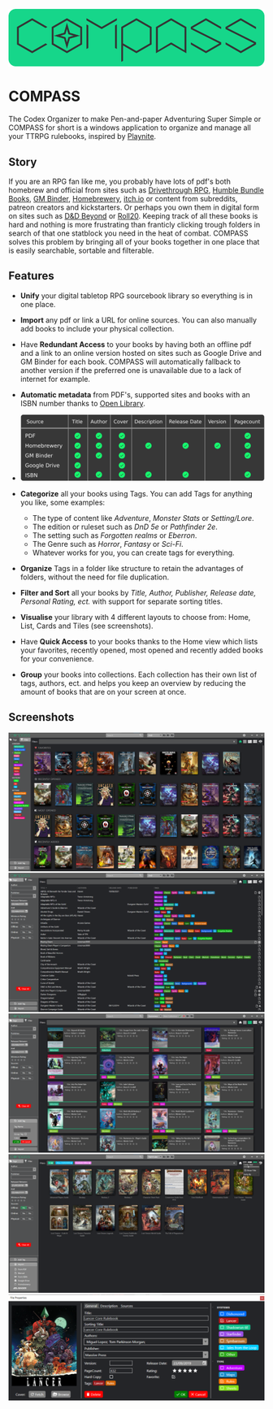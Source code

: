 ![COMPASS Banner](Docs/CompassWideLogo.png)

# COMPASS
The Codex Organizer to make Pen-and-paper Adventuring Super Simple or COMPASS for short is a windows application to organize and manage all your TTRPG rulebooks, inspired by [Playnite](https://github.com/JosefNemec/Playnite). 

## Story
If you are an RPG fan like me, you probably have lots of pdf's both homebrew and official from sites such as [Drivethrough RPG](https://www.drivethrurpg.com/), [Humble Bundle Books](https://www.humblebundle.com/books),  [GM Binder](https://www.gmbinder.com/), [Homebrewery](https://homebrewery.naturalcrit.com/), [itch.io](https://itch.io/books/genre-rpg) or content from subreddits, patreon creators and kickstarters. Or perhaps you own them in digital form on sites such as [D&D Beyond](https://www.dndbeyond.com/sources#Sourcebooks) or [Roll20](https://roll20.net/compendium/dnd5e/BookIndex).  Keeping track of all these books is hard and nothing is more frustrating than franticly clicking trough folders in search of that one statblock you need in the heat of combat. COMPASS solves this problem by bringing all of your books together in one place that is easily searchable, sortable and filterable. 

## Features

- **Unify** your digital tabletop RPG sourcebook library so everything is in one place.
- **Import** any pdf or link a URL for online sources. You can also manually add books to include your physical collection.
- Have **Redundant Access** to your books by having both an offline pdf and a link to an online version hosted on sites such as Google Drive and GM Binder for each book. COMPASS will automatically fallback to another version if the preferred one is unavailable due to a lack of internet for example.
- **Automatic metadata** from PDF's, supported sites and books with an ISBN number thanks to [Open Library](https://openlibrary.org/). 
  
- <img src="Docs/Metadata_support.png" alt="Supported sources table" width="600"/>

- **Categorize** all your books using Tags. You can add Tags for anything you like, some examples:
  - The type of content like *Adventure*, *Monster Stats* or *Setting/Lore*.
  - The edition or ruleset such as *DnD 5e* or *Pathfinder 2e*.
  - The setting such as *Forgotten realms* or *Eberron*.
  - The Genre such as *Horror*, *Fantasy* or *Sci-Fi*.
  - Whatever works for you, you can create tags for everything.
- **Organize** Tags in a folder like structure to retain the advantages of folders, without the need for file duplication.
- **Filter and Sort** all your books by *Title, Author, Publisher, Release date, Personal Rating, ect.* with support for separate sorting titles.
- **Visualise** your library with 4 different layouts to choose from: Home, List, Cards and Tiles (see screenshots).
- Have **Quick Access** to your books thanks to the Home view which lists your favorites, recently opened, most opened and recently added books for your convenience.
- **Group** your books into collections. Each collection has their own list of tags, authors, ect. and helps you keep an overview by reducing the amount of books that are on your screen at once.

## Screenshots
![Home Layout](Docs/Screenshots/Home_Layout.png)
![List Layout](Docs/Screenshots/List_Layout.png)
![Card Layout](Docs/Screenshots/Card_Layout.png)
![Tile Layout](Docs/Screenshots/Tile_Layout.png)
![Codex Properties](Docs/Screenshots/Codex_Properties.png)
